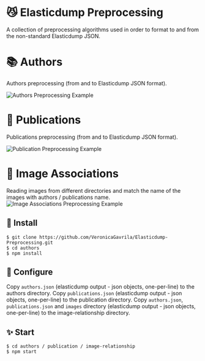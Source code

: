 # :smirk_cat: Elasticdump Preprocessing
A collection of preprocessing algorithms used in order to format to and from the non-standard Elasticdump JSON.

# :books: Authors 
Authors preprocessing (from and to Elasticdump JSON format).

![Authors Preprocessing Example](https://i.imgur.com/RFbLMuI.png)

# :newspaper: Publications
Publications preprocessing (from and to Elasticdump JSON format).

![Publication Preprocessing Example](https://i.imgur.com/7DmFIaa.jpg)

# :file_folder: Image Associations
Reading images from different directories and match the name of the images with authors / publications name.
![Image Associations Preprocessing Example](https://i.imgur.com/mfnFu0P.jpg)


## :hammer: Install

    $ git clone https://github.com/VeronicaGavrila/Elasticdump-Preprocessing.git
    $ cd authors
    $ npm install

## :wrench: Configure

Copy `authors.json` (elasticdump output - json objects, one-per-line) to the authors directory.
Copy `publications.json` (elasticdump output - json objects, one-per-line) to the publication directory.
Copy `authors.json`, `publications.json`  and `images` directory (elasticdump output - json objects, one-per-line) to the image-relationship directory.

## :sparkles: Start
    $ cd authors / publication / image-relationship
    $ npm start
